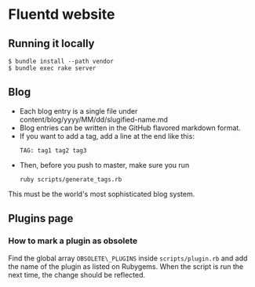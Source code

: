 # Fluentd website

## Running it locally

```
$ bundle install --path vendor
$ bundle exec rake server
```

## Blog

- Each blog entry is a single file under content/blog/yyyy/MM/dd/slugified-name.md
- Blog entries can be written in the GitHub flavored markdown format.
- If you want to add a tag, add a line at the end like this:
    ```
    TAG: tag1 tag2 tag3
    ```
- Then, before you push to master, make sure you run
    ```
    ruby scripts/generate_tags.rb
    ```

This must be the world's most sophisticated blog system.

## Plugins page

### How to mark a plugin as obsolete

Find the global array `OBSOLETE\_PLUGINS` inside `scripts/plugin.rb` and add the name of the plugin as listed on Rubygems. When the script is run the next time, the change should be reflected.
